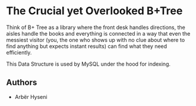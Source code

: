 # The Crucial yet Overlooked B+Tree
Think of B+ Tree as a library where the front desk handles directions, the aisles handle the books and everything is connected in a way that even the messiest visitor (you, the one who shows up with no clue about where to find anything but expects instant results) can find what they need efficiently.

This Data Structure is used by MySQL under the hood for indexing.
## Authors
- Arbër Hyseni

